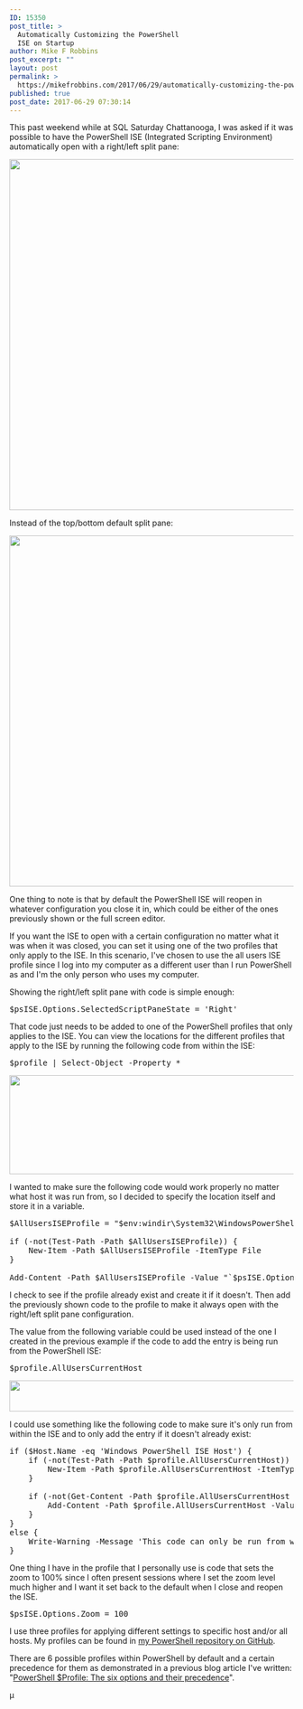 ```yaml
---
ID: 15350
post_title: >
  Automatically Customizing the PowerShell
  ISE on Startup
author: Mike F Robbins
post_excerpt: ""
layout: post
permalink: >
  https://mikefrobbins.com/2017/06/29/automatically-customizing-the-powershell-ise-on-startup/
published: true
post_date: 2017-06-29 07:30:14
---
```

This past weekend while at SQL Saturday Chattanooga, I was asked if it was possible to have the PowerShell ISE (Integrated Scripting Environment) automatically open with a right/left split pane:

<a href="http://mikefrobbins.com/wp-content/uploads/2017/06/ise-startup1a.jpg"><img class="alignnone size-full wp-image-15351" src="http://mikefrobbins.com/wp-content/uploads/2017/06/ise-startup1a.jpg" alt="" width="858" height="621" /></a>

Instead of the top/bottom default split pane:

<a href="http://mikefrobbins.com/wp-content/uploads/2017/06/ise-startup2a.jpg"><img class="alignnone size-full wp-image-15352" src="http://mikefrobbins.com/wp-content/uploads/2017/06/ise-startup2a.jpg" alt="" width="858" height="621" /></a>

One thing to note is that by default the PowerShell ISE will reopen in whatever configuration you close it in, which could be either of the ones previously shown or the full screen editor.

If you want the ISE to open with a certain configuration no matter what it was when it was closed, you can set it using one of the two profiles that only apply to the ISE. In this scenario, I've chosen to use the all users ISE profile since I log into my computer as a different user than I run PowerShell as and I'm the only person who uses my computer.

Showing the right/left split pane with code is simple enough:
<pre class="lang:ps decode:true ">$psISE.Options.SelectedScriptPaneState = 'Right'</pre>
That code just needs to be added to one of the PowerShell profiles that only applies to the ISE. You can view the locations for the different profiles that apply to the ISE by running the following code from within the ISE:
<pre class="lang:ps decode:true">$profile | Select-Object -Property *</pre>
<a href="http://mikefrobbins.com/wp-content/uploads/2017/06/ise-startup3a.jpg"><img class="alignnone size-full wp-image-15354" src="http://mikefrobbins.com/wp-content/uploads/2017/06/ise-startup3a.jpg" alt="" width="859" height="175" /></a>

I wanted to make sure the following code would work properly no matter what host it was run from, so I decided to specify the location itself and store it in a variable.
<pre class="lang:ps decode:true">$AllUsersISEProfile = "$env:windir\System32\WindowsPowerShell\v1.0\Microsoft.PowerShellISE_profile.ps1"

if (-not(Test-Path -Path $AllUsersISEProfile)) {
    New-Item -Path $AllUsersISEProfile -ItemType File
}

Add-Content -Path $AllUsersISEProfile -Value "`$psISE.Options.SelectedScriptPaneState = 'Right'"</pre>
I check to see if the profile already exist and create it if it doesn't. Then add the previously shown code to the profile to make it always open with the right/left split pane configuration.

The value from the following variable could be used instead of the one I created in the previous example if the code to add the entry is being run from the PowerShell ISE:
<pre class="lang:ps decode:true ">$profile.AllUsersCurrentHost</pre>
<a href="http://mikefrobbins.com/wp-content/uploads/2017/06/ise-startup4b.jpg"><img class="alignnone size-full wp-image-15356" src="http://mikefrobbins.com/wp-content/uploads/2017/06/ise-startup4b.jpg" alt="" width="859" height="55" /></a>

I could use something like the following code to make sure it's only run from within the ISE and to only add the entry if it doesn't already exist:
<pre class="lang:ps decode:true">if ($Host.Name -eq 'Windows PowerShell ISE Host') {
    if (-not(Test-Path -Path $profile.AllUsersCurrentHost)) {
        New-Item -Path $profile.AllUsersCurrentHost -ItemType File
    }

    if (-not(Get-Content -Path $profile.AllUsersCurrentHost | Select-String -SimpleMatch '$psISE.Options.SelectedScriptPaneState')) {
        Add-Content -Path $profile.AllUsersCurrentHost -Value "`$psISE.Options.SelectedScriptPaneState = 'Right'"
    }
}
else {
    Write-Warning -Message 'This code can only be run from within the PowerShell ISE'
}</pre>
One thing I have in the profile that I personally use is code that sets the zoom to 100% since I often present sessions where I set the zoom level much higher and I want it set back to the default when I close and reopen the ISE.
<pre class="lang:ps decode:true ">$psISE.Options.Zoom = 100</pre>
I use three profiles for applying different settings to specific host and/or all hosts. My profiles can be found in <a href="https://github.com/mikefrobbins/PowerShell" target="_blank" rel="noopener">my PowerShell repository on GitHub</a>.

There are 6 possible profiles within PowerShell by default and a certain precedence for them as demonstrated in a previous blog article I've written: "<a href="http://mikefrobbins.com/2015/07/02/powershell-profile-the-six-options-and-their-precedence/" target="_blank" rel="noopener">PowerShell $Profile: The six options and their precedence</a>".

µ